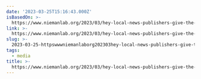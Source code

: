 ```yaml
---
date: '2023-03-25T15:16:43.000Z'
isBasedOn: >-
  https://www.niemanlab.org/2023/03/hey-local-news-publishers-give-the-people-a-calendar/
link: >-
  https://www.niemanlab.org/2023/03/hey-local-news-publishers-give-the-people-a-calendar/
slug: >-
  2023-03-25-httpswwwniemanlaborg202303hey-local-news-publishers-give-the-people-a-calendar
tags:
  - media
title: >-
  https://www.niemanlab.org/2023/03/hey-local-news-publishers-give-the-people-a-calendar/
---
```


